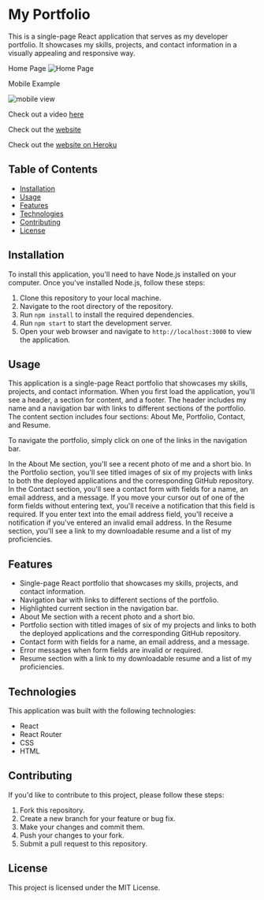 My Portfolio
============

This is a single-page React application that serves as my developer portfolio. It showcases my skills, projects, and contact information in a visually appealing and 
responsive way.

Home Page
![Home Page](https://user-images.githubusercontent.com/108836644/223671683-b2e4eec3-df62-4f24-b7f7-2a61860ce994.png)

Mobile Example 

![mobile view](https://user-images.githubusercontent.com/108836644/223671881-b6a244c7-b4b5-4535-af10-dceb5c8686a3.PNG)


Check out a video [here](https://watch.screencastify.com/v/ZX8k6pMzTDvI5SQwtelV)

Check out the [website](https://barrerse.github.io/My_Portfolio/) 

Check out the [website on Heroku](https://barrera-portfolio.herokuapp.com/)

Table of Contents
-----------------

-   [Installation](#installation)
-   [Usage](#usage)
-   [Features](#features)
-   [Technologies](#technologies)
-   [Contributing](#contributing)
-   [License](#license)

Installation
------------

To install this application, you'll need to have Node.js installed on your computer. Once you've installed Node.js, follow these steps:

1.  Clone this repository to your local machine.
2.  Navigate to the root directory of the repository.
3.  Run `npm install` to install the required dependencies.
4.  Run `npm start` to start the development server.
5.  Open your web browser and navigate to `http://localhost:3000` to view the application.

Usage
-----

This application is a single-page React portfolio that showcases my skills, projects, and contact information. When you first load the application, you'll see a header, a section for content, and a footer. The header includes my name and a navigation bar with links to different sections of the portfolio. The content section includes four sections: About Me, Portfolio, Contact, and Resume.

To navigate the portfolio, simply click on one of the links in the navigation bar.

In the About Me section, you'll see a recent photo of me and a short bio. In the Portfolio section, you'll see titled images of six of my projects with links to both the deployed applications and the corresponding GitHub repository. In the Contact section, you'll see a contact form with fields for a name, an email address, and a message. If you move your cursor out of one of the form fields without entering text, you'll receive a notification that this field is required. If you enter text into the email address field, you'll receive a notification if you've entered an invalid email address. In the Resume section, you'll see a link to my downloadable resume and a list of my proficiencies.

Features
--------

-   Single-page React portfolio that showcases my skills, projects, and contact information.
-   Navigation bar with links to different sections of the portfolio.
-   Highlighted current section in the navigation bar.
-   About Me section with a recent photo and a short bio.
-   Portfolio section with titled images of six of my projects and links to both the deployed applications and the corresponding GitHub repository.
-   Contact form with fields for a name, an email address, and a message.
-   Error messages when form fields are invalid or required.
-   Resume section with a link to my downloadable resume and a list of my proficiencies.

Technologies
------------

This application was built with the following technologies:

-   React
-   React Router
-   CSS
-   HTML

Contributing
------------

If you'd like to contribute to this project, please follow these steps:

1.  Fork this repository.
2.  Create a new branch for your feature or bug fix.
3.  Make your changes and commit them.
4.  Push your changes to your fork.
5.  Submit a pull request to this repository.

License
-------

This project is licensed under the MIT License.
